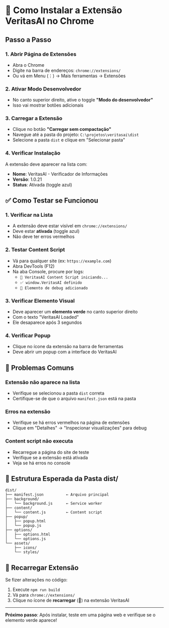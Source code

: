 # 🔧 Como Instalar a Extensão VeritasAI no Chrome

## Passo a Passo

### 1. Abrir Página de Extensões
- Abra o Chrome
- Digite na barra de endereços: `chrome://extensions/`
- Ou vá em Menu (⋮) → Mais ferramentas → Extensões

### 2. Ativar Modo Desenvolvedor
- No canto superior direito, ative o toggle **"Modo do desenvolvedor"**
- Isso vai mostrar botões adicionais

### 3. Carregar a Extensão
- Clique no botão **"Carregar sem compactação"**
- Navegue até a pasta do projeto: `C:\projetos\veritasai\dist`
- Selecione a pasta `dist` e clique em "Selecionar pasta"

### 4. Verificar Instalação
A extensão deve aparecer na lista com:
- **Nome**: VeritasAI - Verificador de Informações
- **Versão**: 1.0.21
- **Status**: Ativada (toggle azul)

## ✅ Como Testar se Funcionou

### 1. Verificar na Lista
- A extensão deve estar visível em `chrome://extensions/`
- Deve estar **ativada** (toggle azul)
- Não deve ter erros vermelhos

### 2. Testar Content Script
- Vá para qualquer site (ex: `https://example.com`)
- Abra DevTools (F12)
- Na aba Console, procure por logs:
  - `🚀 VeritasAI Content Script iniciando...`
  - `✅ window.VeritasAI definido`
  - `🎯 Elemento de debug adicionado`

### 3. Verificar Elemento Visual
- Deve aparecer um **elemento verde** no canto superior direito
- Com o texto "VeritasAI Loaded"
- Ele desaparece após 3 segundos

### 4. Verificar Popup
- Clique no ícone da extensão na barra de ferramentas
- Deve abrir um popup com a interface do VeritasAI

## 🚨 Problemas Comuns

### Extensão não aparece na lista
- Verifique se selecionou a pasta `dist` correta
- Certifique-se de que o arquivo `manifest.json` está na pasta

### Erros na extensão
- Verifique se há erros vermelhos na página de extensões
- Clique em "Detalhes" → "Inspecionar visualizações" para debug

### Content script não executa
- Recarregue a página do site de teste
- Verifique se a extensão está ativada
- Veja se há erros no console

## 📁 Estrutura Esperada da Pasta dist/

```
dist/
├── manifest.json          ← Arquivo principal
├── background/
│   └── background.js      ← Service worker
├── content/
│   └── content.js         ← Content script
├── popup/
│   ├── popup.html
│   └── popup.js
├── options/
│   ├── options.html
│   └── options.js
└── assets/
    ├── icons/
    └── styles/
```

## 🔄 Recarregar Extensão

Se fizer alterações no código:
1. Execute `npm run build`
2. Vá para `chrome://extensions/`
3. Clique no ícone de **recarregar** (🔄) na extensão VeritasAI

---

**Próximo passo**: Após instalar, teste em uma página web e verifique se o elemento verde aparece!
